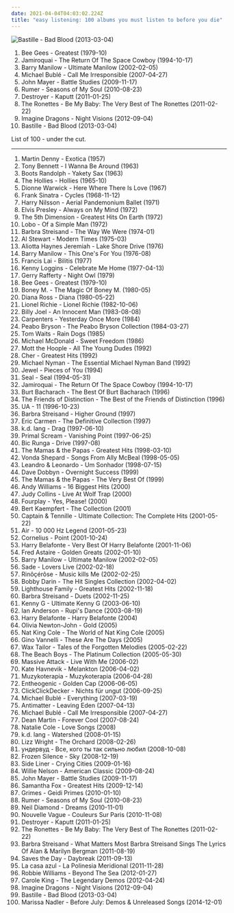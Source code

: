 ```yaml
---
date: 2021-04-04T04:03:02.224Z
title: "easy listening: 100 albums you must listen to before you die"
---
```

![Bastille - Bad Blood (2013-03-04)](http://coverartarchive.org/release/99d80ba7-516e-4058-8c01-ab04e4ccca4b/11232970334-500.jpg "Bastille - Bad Blood (2013-03-04)")
<ol class="albums">
<li data-cover="http://coverartarchive.org/release/b74306eb-15ac-4d9c-9780-a86ad6a87a10/21650782271-500.jpg" data-tags="soundtrack, pop, 70s, uk, easy listening, bee gees, vinyl, 00s, laptop, disco pop" role="button">Bee Gees - Greatest (1979-10)</li>
<li data-cover="http://coverartarchive.org/release/cac293d3-9ee1-495b-819f-524318f49432/26667277904-500.jpg" data-tags="acid jazz, funk" role="button">Jamiroquai - The Return Of The Space Cowboy (1994-10-17)</li>
<li data-cover="http://coverartarchive.org/release/043af7ef-d6fa-4c2a-95b3-22014c1c299e/9428001457-500.jpg" data-tags="easy listening, barry manilow" role="button">Barry Manilow - Ultimate Manilow (2002-02-05)</li>
<li data-cover="http://coverartarchive.org/release/e7a8590c-db03-3c39-a509-bd91a1e104d7/4889361026-500.jpg" data-tags="jazz, swing" role="button">Michael Bublé - Call Me Irresponsible (2007-04-27)</li>
<li data-cover="https://img.discogs.com/cWw7xadx3QlRinvl0Dc48dVMcJU=/fit-in/225x225/filters:strip_icc():format(jpeg):mode_rgb():quality(90)/discogs-images/R-9096731-1474718495-9289.jpeg.jpg" data-tags="pop" role="button">John Mayer - Battle Studies (2009-11-17)</li>
<li data-cover="http://coverartarchive.org/release/a54be848-c2a6-4282-8438-aa08fa6e648b/15941011609-500.jpg" data-tags="soul, easy listening, soft rock, mellow, pop soul, soft rock revival" role="button">Rumer - Seasons of My Soul (2010-08-23)</li>
<li data-cover="http://coverartarchive.org/release/e3ec2e6e-352a-4492-9731-abd7df18904b/17968014950-500.jpg" data-tags="sophisti-pop" role="button">Destroyer - Kaputt (2011-01-25)</li>
<li data-cover="http://coverartarchive.org/release/06b7d792-5f27-422a-beca-a96dc7636479/15749059087-500.jpg" data-tags="easy listening" role="button">The Ronettes - Be My Baby: The Very Best of The Ronettes (2011-02-22)</li>
<li data-cover="http://coverartarchive.org/release/e7bf831c-fff2-4758-a026-4432fd957bd3/6796107819-500.jpg" data-tags="indie rock, alternative, alternative rock" role="button">Imagine Dragons - Night Visions (2012-09-04)</li>
<li data-cover="http://coverartarchive.org/release/99d80ba7-516e-4058-8c01-ab04e4ccca4b/11232970334-500.jpg" data-tags="british, rock, indietronica" role="button">Bastille - Bad Blood (2013-03-04)</li>
</ol>
List of 100 - under the cut.
<!-- more -->

_________________

<ol class="albums">
<li data-cover="http://coverartarchive.org/release/1ea2c6cf-7a94-4473-8447-cb142cb5c39f/25641384251-500.jpg" data-tags="jazz, pop, easy listening, orchestral, lounge, american, 50s, exotica, space age pop, musique de cirque, proto-vaporwave" role="button">
Martin Denny - Exotica (1957)
</li>
<li data-cover="http://coverartarchive.org/release/80fa5e8f-7461-4deb-91ed-e9e7853d85d5/4435632547-500.jpg" data-tags="easy listening" role="button">
Tony Bennett - I Wanna Be Around (1963)
</li>
<li data-cover="http://coverartarchive.org/release/2cc1e585-ac60-4c7b-a192-222e3958a875/9584704865-500.jpg" data-tags="70s, easy listening, oldies" role="button">
Boots Randolph - Yakety Sax (1963)
</li>
<li data-cover="https://img.discogs.com/HcmyAHxB8AXpj4DiKLb7v6drU-c=/fit-in/600x600/filters:strip_icc():format(jpeg):mode_rgb():quality(90)/discogs-images/R-4223966-1559061019-1060.jpeg.jpg" data-tags="classic rock, pop, rock, 60s, progressive rock, pop rock, easy listening, psychedelic pop, beat, library, the hollies, albums to listen to" role="button">
The Hollies - Hollies (1965-10)
</li>
<li data-cover="http://coverartarchive.org/release/f3fd0ef6-c916-4630-a78e-28b4188e3b04/22472066880-500.jpg" data-tags="pop, female vocalists, easy listening, love songs" role="button">
Dionne Warwick - Here Where There Is Love (1967)
</li>
<li data-cover="http://coverartarchive.org/release/97d5e57c-dd95-4491-b9fa-7e1b3ecf6707/26302295553-500.jpg" data-tags="jazz, easy listening, blues, lounge, swing, vinyl, the lizards lounge" role="button">
Frank Sinatra - Cycles (1968-11-12)
</li>
<li data-cover="http://coverartarchive.org/release/d27e0b12-2698-4b31-b033-8213f8a036de/14584425294-500.jpg" data-tags="60s, easy listening, vinyl" role="button">
Harry Nilsson - Aerial Pandemonium Ballet (1971)
</li>
<li data-cover="https://img.discogs.com/ywMUeLYes4ZVioXz7poR4f7BqK8=/fit-in/600x596/filters:strip_icc():format(jpeg):mode_rgb():quality(90)/discogs-images/R-5243431-1388570549-1457.jpeg.jpg" data-tags="classic rock, easy listening, bellezza, piuvicini" role="button">
Elvis Presley - Always on My Mind (1972)
</li>
<li data-cover="https://via.placeholder.com/450" data-tags="easy listening, soul, oldies, super70" role="button">
The 5th Dimension - Greatest Hits On Earth (1972)
</li>
<li data-cover="http://coverartarchive.org/release/b999e630-aa30-4b1d-abe0-3f06fcf198f3/21230226617-500.jpg" data-tags="pop, 70s, pop rock, easy listening, california, aleister crowley, christopher lee, aleyster crowley, argeu california seixas, silvio passos, wilson seixas, california seixas, aleister, raul seixas, amidio junior, anyzio rocha, nova california seixas, mucajai, argeu california, beto juara, don kalifa, caracarai, donkalifa, aleystercrowley, simplesdemais, os putos brothers, aleyster, silva alhandra, krica morena bela, boa vista, roraima, kricamorena, familia santos, argeu, krica morena, mosca navarro, aleyster crowley bernardo de andrade" role="button">
Lobo - Of a Simple Man (1972)
</li>
<li data-cover="http://coverartarchive.org/release/297b5fd9-654c-3eb7-a41e-40fc4ae011c7/9800946084-500.jpg" data-tags="jazz, 70s, easy listening" role="button">
Barbra Streisand - The Way We Were (1974-01)
</li>
<li data-cover="https://img.discogs.com/_zyYXnzwDfb_QMUj1l3HGsE5I5M=/fit-in/500x500/filters:strip_icc():format(jpeg):mode_rgb():quality(90)/discogs-images/R-3539223-1334429796.jpeg.jpg" data-tags="classic rock, rock, 70s, folk, singer-songwriter, easy listening, soft rock, folk rock, light rock, grateful dread, folkypophooks, bfr, volksville, btranq" role="button">
Al Stewart - Modern Times (1975-03)
</li>
<li data-cover="https://via.placeholder.com/450" data-tags="classic rock, easy listening, misspent youth, my poprock" role="button">
Aliotta Haynes Jeremiah - Lake Shore Drive (1976)
</li>
<li data-cover="http://coverartarchive.org/release/206a9316-71c4-4c79-9fc0-90c882ca8a7d/10881191362-500.jpg" data-tags="pop, easy listening, a real classic" role="button">
Barry Manilow - This One's For You (1976-08)
</li>
<li data-cover="http://coverartarchive.org/release/edf898e8-2dd5-3900-a0f8-f8121c5f849b/9506280760-500.jpg" data-tags="soundtrack, french, easy listening" role="button">
Francis Lai - Bilitis (1977)
</li>
<li data-cover="http://coverartarchive.org/release/1e136e91-cac5-42e4-8a95-1e3d3e778c66/24700050717-500.jpg" data-tags="70s, usa, pop rock, easy listening, oldies, aor, laptop, melodic rock, mc, male singer songwriter, i own this album" role="button">
Kenny Loggins - Celebrate Me Home (1977-04-13)
</li>
<li data-cover="http://coverartarchive.org/release/2d80a281-cf83-3601-9bea-321f56fdf684/5200383412-500.jpg" data-tags="rock, easy listening" role="button">
Gerry Rafferty - Night Owl (1979)
</li>
<li data-cover="http://coverartarchive.org/release/b74306eb-15ac-4d9c-9780-a86ad6a87a10/21650782271-500.jpg" data-tags="soundtrack, pop, 70s, uk, easy listening, bee gees, vinyl, 00s, laptop, disco pop" role="button">
Bee Gees - Greatest (1979-10)
</li>
<li data-cover="http://coverartarchive.org/release/9375b3c1-8573-4c02-ae01-8ce10003626e/9089438130-500.jpg" data-tags="pop, easy listening, eurodance, have on vinyl, want-on-vinyl" role="button">
Boney M. - The Magic Of Boney M. (1980-05)
</li>
<li data-cover="https://img.discogs.com/l3pHsob4QXA0qrMV7AYigfjPCBQ=/fit-in/600x547/filters:strip_icc():format(jpeg):mode_rgb():quality(90)/discogs-images/R-1135038-1249251301.jpeg.jpg" data-tags="80s, soul" role="button">
Diana Ross - Diana (1980-05-22)
</li>
<li data-cover="https://via.placeholder.com/450" data-tags="80s, easy listening, cd, easy list, lp24192, hd24192, lapoubelle, cds i know i love" role="button">
Lionel Richie - Lionel Richie (1982-10-06)
</li>
<li data-cover="http://coverartarchive.org/release/bc1be554-7601-3b7e-9cdf-ca98e8e98d0d/9466376999-500.jpg" data-tags="80s, pop, classic rock" role="button">
Billy Joel - An Innocent Man (1983-08-08)
</li>
<li data-cover="http://coverartarchive.org/release/c9242cf6-f630-4389-b2ba-41702f91b247/1742336973-500.jpg" data-tags="pop, 70s, easy listening, carpenters" role="button">
Carpenters - Yesterday Once More (1984)
</li>
<li data-cover="http://coverartarchive.org/release/073cf3e2-1ab6-4a50-a230-479d97e6e4dc/5649699011-500.jpg" data-tags="pop, easy listening" role="button">
Peabo Bryson - The Peabo Bryson Collection (1984-03-27)
</li>
<li data-cover="https://img.discogs.com/wideXHFjTJw_D4mX1B7m-xO_LuM=/fit-in/600x599/filters:strip_icc():format(jpeg):mode_rgb():quality(90)/discogs-images/R-6981931-1430937946-9660.jpeg.jpg" data-tags="singer-songwriter" role="button">
Tom Waits - Rain Dogs (1985)
</li>
<li data-cover="https://via.placeholder.com/450" data-tags="80s, easy listening, classic album, lite fm, cds i own and have yet to hear" role="button">
Michael McDonald - Sweet Freedom (1986)
</li>
<li data-cover="http://coverartarchive.org/release/98b7a796-0f0f-4319-8948-f250d14d6bbc/2800476658-500.jpg" data-tags="70s, classic rock, rock" role="button">
Mott the Hoople - All The Young Dudes (1992)
</li>
<li data-cover="https://img.discogs.com/Bjf1X4ySv6EO_1_YTuz1QspHmEc=/fit-in/200x200/filters:strip_icc():format(jpeg):mode_rgb():quality(90)/discogs-images/R-6132466-1411871278-5826.jpeg.jpg" data-tags="female, pop, 80s, easy listening, california, female vocalist, legends, cher, aleister crowley, 70's, christopher lee, aleyster crowley, argeu california seixas, silvio passos, wilson seixas, california seixas, aleister, raul seixas, amidio junior, anyzio rocha, nova california seixas, mucajai, argeu california, beto juara, don kalifa, caracarai, donkalifa, aleystercrowley, simplesdemais, os putos brothers, aleyster, silva alhandra, krica morena bela, boa vista, roraima, kricamorena, familia santos, argeu, krica morena, mosca navarro, aleyster crowley bernardo de andrade, fleewood mac" role="button">
Cher - Greatest Hits (1992)
</li>
<li data-cover="http://coverartarchive.org/release/51c989a9-d3dd-4c66-b2af-264edc34f1e6/13206878028-500.jpg" data-tags="soundtrack, easy listening" role="button">
Michael Nyman - The Essential Michael Nyman Band (1992)
</li>
<li data-cover="http://coverartarchive.org/release/8960b372-b713-4750-9d47-be18e7bd4b60/8865742439-500.jpg" data-tags="female vocalists, pop, folk, 90s, jewel" role="button">
Jewel - Pieces of You (1994)
</li>
<li data-cover="https://img.discogs.com/GifcNAQZyVxwz4SeMCB390rnoWM=/fit-in/600x600/filters:strip_icc():format(jpeg):mode_rgb():quality(90)/discogs-images/R-2942054-1308386065.jpeg.jpg" data-tags="pop, soul, 90s" role="button">
Seal - Seal (1994-05-31)
</li>
<li data-cover="http://coverartarchive.org/release/cac293d3-9ee1-495b-819f-524318f49432/26667277904-500.jpg" data-tags="acid jazz, funk" role="button">
Jamiroquai - The Return Of The Space Cowboy (1994-10-17)
</li>
<li data-cover="http://coverartarchive.org/release/f968420f-65f8-4d2d-8844-10cf5c3872fc/24984492510-500.jpg" data-tags="easy listening, burt bacharach" role="button">
Burt Bacharach - The Best Of Burt Bacharach (1996)
</li>
<li data-cover="http://coverartarchive.org/release/43567317-bf82-4982-9e69-ccca924d2c60/19486478004-500.jpg" data-tags="easy listening" role="button">
The Friends of Distinction - The Best of the Friends of Distinction (1996)
</li>
<li data-cover="https://img.discogs.com/KN8aq-X_AEvrqBLgTAp8V5zVeX8=/fit-in/600x522/filters:strip_icc():format(jpeg):mode_rgb():quality(90)/discogs-images/R-11886719-1524139819-4073.jpeg.jpg" data-tags="chillout, trip-hop, indie, jazz, pop, chill, alternative, ambient, experimental, indie pop, downtempo, dub, singer-songwriter, easy listening, ambient pop, new age, acid jazz, lounge, 90s, dream pop, j-jazz, jazzy, alternative pop, tokyo, avant-pop, atmospheric pop, cosy, kokia, ua, 90s j-pop, tokyo jazz, j-dub, j-ambient, j-lounge" role="button">
UA - 11 (1996-10-23)
</li>
<li data-cover="https://img.discogs.com/bylrPOGuPJsZHGPnc08Qqo38qzg=/fit-in/499x443/filters:strip_icc():format(jpeg):mode_rgb():quality(90)/discogs-images/R-10723851-1503119499-7156.jpeg.jpg" data-tags="easy listening, mellow" role="button">
Barbra Streisand - Higher Ground (1997)
</li>
<li data-cover="http://coverartarchive.org/release/1c8e7898-ea4e-42e8-bba6-6decf4813f94/9535744051-500.jpg" data-tags="pop, 80s, easy listening" role="button">
Eric Carmen - The Definitive Collection (1997)
</li>
<li data-cover="http://coverartarchive.org/release/4f9b566e-fb18-4a72-91c8-9e72d3d62af5/6310429808-500.jpg" data-tags="female vocalists, easy listening" role="button">
k.d. lang - Drag (1997-06-10)
</li>
<li data-cover="http://coverartarchive.org/release/300da8a4-ae20-4c2e-9043-d2e467089e2f/27400793904-500.jpg" data-tags="electronic, alternative, 90s" role="button">
Primal Scream - Vanishing Point (1997-06-25)
</li>
<li data-cover="https://img.discogs.com/G8wrHwd-Xm5r5uZNGTHyBjfEP88=/fit-in/600x557/filters:strip_icc():format(jpeg):mode_rgb():quality(90)/discogs-images/R-11610517-1519388820-4081.jpeg.jpg" data-tags="easy listening" role="button">
Bic Runga - Drive (1997-08)
</li>
<li data-cover="http://coverartarchive.org/release/e76632c4-4a9d-4d3d-9a2c-65b13fc6b3c6/9276766270-500.jpg" data-tags="60s, oldies" role="button">
The Mamas & the Papas - Greatest Hits (1998-03-10)
</li>
<li data-cover="http://coverartarchive.org/release/96d4e197-0451-36ea-bc71-3692b0bc16ab/5228985911-500.jpg" data-tags="soundtrack, female vocalists" role="button">
Vonda Shepard - Songs From Ally McBeal (1998-05-05)
</li>
<li data-cover="http://coverartarchive.org/release/922a4808-890b-4313-8211-874f36c7f45b/6677759219-500.jpg" data-tags="male, pop, rock, country, easy listening, soft rock, 90s, brazil, portuguese, mellow, soft, emotional, brazilian, male vocalists, country rock, sertanejo, leonardo" role="button">
Leandro & Leonardo - Um Sonhador (1998-07-15)
</li>
<li data-cover="http://coverartarchive.org/release/aba947b5-50e8-4399-b40c-795b1585691e/4510302134-500.jpg" data-tags="pop, easy listening, kiwi, favorite, easyrock, dave dobbyn" role="button">
Dave Dobbyn - Overnight Success (1999)
</li>
<li data-cover="https://img.discogs.com/EBwJv8XV1IsXfc4yJTwU5xzQtnQ=/fit-in/600x578/filters:strip_icc():format(jpeg):mode_rgb():quality(90)/discogs-images/R-7962741-1452509806-1301.jpeg.jpg" data-tags="pop, rock, easy listening" role="button">
The Mamas & the Papas - The Very Best Of (1999)
</li>
<li data-cover="https://img.discogs.com/hL8fPWR8zMyYMMxhn2EHkZ7d_hs=/fit-in/599x596/filters:strip_icc():format(jpeg):mode_rgb():quality(90)/discogs-images/R-2070716-1283954740.jpeg.jpg" data-tags="pop, 60s, 70s, 80s, easy listening, oldies, male vocalists, crooners" role="button">
Andy Williams - 16 Biggest Hits (2000)
</li>
<li data-cover="https://via.placeholder.com/450" data-tags="easy listening, oldies" role="button">
Judy Collins - Live At Wolf Trap (2000)
</li>
<li data-cover="https://img.discogs.com/3nzpGKniA95p9FWsq-9m8Az5jTc=/fit-in/600x592/filters:strip_icc():format(jpeg):mode_rgb():quality(90)/discogs-images/R-2685557-1340990769-2409.jpeg.jpg" data-tags="jazz, instrumental, piano, easy listening, fusion, guitar, bass, drums, oldies, smooth, smooth jazz, 00s, not available on last-fm radio yet, lifemusic, fourplay" role="button">
Fourplay - Yes, Please! (2000)
</li>
<li data-cover="http://coverartarchive.org/release/3f43592c-1361-4fc0-a2a0-2a9a21997cd8/25360325852-500.jpg" data-tags="easy listening, bert kaempfert" role="button">
Bert Kaempfert - The Collection (2001)
</li>
<li data-cover="https://img.discogs.com/cqXBn2DfXgVvBK9ugiTRs_Q9Zrs=/fit-in/600x600/filters:strip_icc():format(jpeg):mode_rgb():quality(90)/discogs-images/R-6551668-1514756904-7245.jpeg.jpg" data-tags="pop, 70s, usa, easy listening, female vocalist, 00s, laptop, 70's, pop duo, wonderful women, captain and tennille, pop-rock-n-soul" role="button">
Captain & Tennille - Ultimate Collection: The Complete Hits (2001-05-22)
</li>
<li data-cover="http://coverartarchive.org/release/667851cb-0f84-3fdd-8882-33902fa16aef/27398009848-500.jpg" data-tags="electronic" role="button">
Air - 10 000 Hz Legend (2001-05-23)
</li>
<li data-cover="http://coverartarchive.org/release/d467e488-2fae-4175-918b-7c9d10f43737/2876340833-500.jpg" data-tags="japanese" role="button">
Cornelius - Point (2001-10-24)
</li>
<li data-cover="https://via.placeholder.com/450" data-tags="60s, easy listening, oldies, male vocalists" role="button">
Harry Belafonte - Very Best Of Harry Belafonte (2001-11-06)
</li>
<li data-cover="https://via.placeholder.com/450" data-tags="easy listening, oldies, easy to listen to, collected, mam, astaire, babyfacepatsy" role="button">
Fred Astaire - Golden Greats (2002-01-10)
</li>
<li data-cover="http://coverartarchive.org/release/043af7ef-d6fa-4c2a-95b3-22014c1c299e/9428001457-500.jpg" data-tags="easy listening, barry manilow" role="button">
Barry Manilow - Ultimate Manilow (2002-02-05)
</li>
<li data-cover="http://coverartarchive.org/release/d589a228-7528-3635-857e-229677645f59/10834361329-500.jpg" data-tags="soul, female vocalists" role="button">
Sade - Lovers Live (2002-02-18)
</li>
<li data-cover="https://img.discogs.com/ADOJZ4JFXnizOKmITWmEOOZ2RCs=/fit-in/600x598/filters:strip_icc():format(jpeg):mode_rgb():quality(90)/discogs-images/R-3850096-1425321300-6763.jpeg.jpg" data-tags="electronic, electronica, dance, easy listening" role="button">
Rinôçérôse - Music kills Me (2002-02-25)
</li>
<li data-cover="http://coverartarchive.org/release/be4fbc7c-c37c-390f-adbd-af7d62be7386/7079984404-500.jpg" data-tags="bobby darin" role="button">
Bobby Darin - The Hit Singles Collection (2002-04-02)
</li>
<li data-cover="https://img.discogs.com/WqT27dz-kipbZacO7LlkWddG5H4=/fit-in/600x848/filters:strip_icc():format(jpeg):mode_rgb():quality(90)/discogs-images/R-2299160-1275309830.jpeg.jpg" data-tags="pop, easy listening, britpop, lighthouse family" role="button">
Lighthouse Family - Greatest Hits (2002-11-18)
</li>
<li data-cover="http://coverartarchive.org/release/e02c6bee-5999-3aae-b91d-c4a514653e05/25917116060-500.jpg" data-tags="easy listening" role="button">
Barbra Streisand - Duets (2002-11-25)
</li>
<li data-cover="http://coverartarchive.org/release/ab28fbcf-6995-4702-a816-68f2d419d1b4/27877342756-500.jpg" data-tags="jazz, instrumental, easy listening, saxophone, mellow, smooth, 00s, kenny g, kenny g - instrumental" role="button">
Kenny G - Ultimate Kenny G (2003-06-10)
</li>
<li data-cover="http://coverartarchive.org/release/264b4cf7-f714-41f7-80a6-90d61f7cbfc4/13757920273-500.jpg" data-tags="easy listening" role="button">
Ian Anderson - Rupi's Dance (2003-08-19)
</li>
<li data-cover="https://via.placeholder.com/450" data-tags="60s, easy listening, oldies, calypso, male vocalists, close harmony" role="button">
Harry Belafonte - Harry Belafonte (2004)
</li>
<li data-cover="http://coverartarchive.org/release/85cbd3d2-bd1b-4449-bf09-06cb07e26573/16635177952-500.jpg" data-tags="pop, easy listening" role="button">
Olivia Newton-John - Gold (2005)
</li>
<li data-cover="https://via.placeholder.com/450" data-tags="oldies, jazz" role="button">
Nat King Cole - The World of Nat King Cole (2005)
</li>
<li data-cover="http://coverartarchive.org/release/87cd1e80-f4a1-45ed-abfc-197939942f16/9009544452-500.jpg" data-tags="classic rock, jazz, soul, blue-eyed soul, easy listening, soft rock, west coast, smooth jazz, yacht rock, soft-rock, westcoast, gino vannelli, slow peppermint, soft peppermint" role="button">
Gino Vannelli - These Are The Days (2005)
</li>
<li data-cover="http://coverartarchive.org/release/08b99cb1-7769-472c-a908-496fd3b7a76d/2220650980-500.jpg" data-tags="electronic, turntablism, trip-hop" role="button">
Wax Tailor - Tales of the Forgotten Melodies (2005-02-22)
</li>
<li data-cover="http://coverartarchive.org/release/38b2dbf5-2a47-468c-a07b-79578423e5d0/14712475865-500.jpg" data-tags="60s, surf, easy listening, soft rock, oldies, library, the beach boys, lossless, t b boys, br5albums, br5next" role="button">
The Beach Boys - The Platinum Collection (2005-05-30)
</li>
<li data-cover="http://coverartarchive.org/release/3131bf6e-2f1b-45ae-965a-e8aa686cd82a/14833615862-500.jpg" data-tags="downtempo, easy listening, trip hop, folk-jazz, loved track, listen on repeat, live with me, muzica mea" role="button">
Massive Attack - Live With Me (2006-02)
</li>
<li data-cover="https://img.discogs.com/K8wuXm7t8XdYis3Gq-03yQBwGAs=/fit-in/225x225/filters:strip_icc():format(jpeg):mode_rgb():quality(90)/discogs-images/R-721994-1151857747.jpeg.jpg" data-tags="female vocalists" role="button">
Kate Havnevik - Melankton (2006-04-02)
</li>
<li data-cover="https://via.placeholder.com/450" data-tags="nu jazz, chillout, jazz, easy listening, melancholy, 2000s, polish jazz, z kubkiem herbaty, jazz-modern creative" role="button">
Muzykoterapia - Muzykoterapia (2006-04-28)
</li>
<li data-cover="http://coverartarchive.org/release/c10d1d4e-b5fd-421f-b3d7-425bce705b49/11124033595-500.jpg" data-tags="ambient, easy listening, new age, mellow, psychill, relaxing, goa, u2, magic male voice, newage, progressive psytrance, magic female voice, new age and ambient, new age rythm, nice new age, rich new age and chill, torquemada, -new-age-and-ambient-, -favorites-, new age influences, new age aesthetics, new age favorites, collective sonance, new age collection, ethereal new age, chill new age, new age electronic, getmegetme, genre: new age, etheogenic, 15oooo, new age ambiant, 9p" role="button">
Entheogenic - Golden Cap (2006-06-05)
</li>
<li data-cover="http://coverartarchive.org/release/988a7a2f-66ad-4e98-870d-c73668495747/3375670247-500.jpg" data-tags="easy listening" role="button">
ClickClickDecker - Nichts für ungut (2006-09-25)
</li>
<li data-cover="http://coverartarchive.org/release/6884234b-6d5f-341f-8a18-190add6c275e/3790196834-500.jpg" data-tags="pop, easy listening, wedding" role="button">
Michael Bublé - Everything (2007-03-19)
</li>
<li data-cover="http://coverartarchive.org/release/301832d9-f503-4e5f-945c-f77e66c4cd59/936789634-500.jpg" data-tags="progressive rock" role="button">
Antimatter - Leaving Eden (2007-04-13)
</li>
<li data-cover="http://coverartarchive.org/release/e7a8590c-db03-3c39-a509-bd91a1e104d7/4889361026-500.jpg" data-tags="jazz, swing" role="button">
Michael Bublé - Call Me Irresponsible (2007-04-27)
</li>
<li data-cover="https://img.discogs.com/I8755n_Grit8jBXktEZNLe_U3YE=/fit-in/600x603/filters:strip_icc():format(jpeg):mode_rgb():quality(90)/discogs-images/R-10208949-1493432751-3448.jpeg.jpg" data-tags="easy listening" role="button">
Dean Martin - Forever Cool (2007-08-24)
</li>
<li data-cover="https://img.discogs.com/7JjCTPTUrIjYOJxWwD3jcDUbsJI=/fit-in/435x432/filters:strip_icc():format(jpeg):mode_rgb():quality(90)/discogs-images/R-13847990-1562501315-6404.jpeg.jpg" data-tags="jazz vocal, soul, usa, easy listening, female vocalist, compilation, standards, 00s, laptop, american musician, n cole" role="button">
Natalie Cole - Love Songs (2008)
</li>
<li data-cover="http://coverartarchive.org/release/957c8150-f22e-4f23-8985-272e83900d2c/23188212025-500.jpg" data-tags="jazz, pop, folk, female vocalists, singer-songwriter, easy listening, americana, blues, contemplative, atmospheric, spiritual, intricate, raw vocals, my gang 08, vocalistas femeninas, purchased 08, iveldie best of 2008, listen now, kd lang, k lang" role="button">
k.d. lang - Watershed (2008-01-15)
</li>
<li data-cover="http://coverartarchive.org/release/c42db944-e7a3-4cc3-9a9f-89089962fe2e/836519986-500.jpg" data-tags="jazz, soul, lizz wright" role="button">
Lizz Wright - The Orchard (2008-02-26)
</li>
<li data-cover="http://coverartarchive.org/release/2c602167-b0d0-47f2-bd2b-e3972a1f53cd/18394112788-500.jpg" data-tags="easy listening" role="button">
ундервуд - Все, кого ты так сильно любил (2008-10-08)
</li>
<li data-cover="https://img.discogs.com/VADlCskIuK1TOmkoVcGwwnTV9Fk=/fit-in/269x269/filters:strip_icc():format(jpeg):mode_rgb():quality(90)/discogs-images/R-2371134-1280134649.jpeg.jpg" data-tags="indie, classical, instrumental, alternative, calm, piano, easy listening, contemporary, romantic, new age, minimal, peaceful, atmospheric, contemporary classical, melancholy, composer, ethereal, finnish, minimalism, meditation, melancholic, post rock, neo-classical, relax, lesser known yet streamable artists, neo classical, netlabel, funeral music, funeral, music to fall asleep to, background music, neoclassical, finland, piano solo, serene, chopin, impressionism, minimalistic, post-classical, relaxing music, finnish and streamable, sad piano, solo piano, contemporary piano, impressionistic, max richter, matti paalanen, frozen silence, olafur arnalds, concentration, romantic piano, celestial aeon project, beautiful piano music, classical piano music, full free album download, sad piano music, pure piano, only piano, music for funeral, similar to max richter, sad and romantic piano, sad music for funeral, instrumental piano music, contemporary classical piano music, similar to olafur arnaldsminimalism" role="button">
Frozen Silence - Sky (2008-12-19)
</li>
<li data-cover="https://via.placeholder.com/450" data-tags="ambient, easy listening, new age" role="button">
Side Liner - Crying Cities (2009-01-16)
</li>
<li data-cover="http://coverartarchive.org/release/dfe8ba20-6a93-494f-a115-f1d4f950c56f/10161907343-500.jpg" data-tags="usa, easy listening, male vocalist, 00s, laptop, purchased 09, grammy nominated, jazzy standard" role="button">
Willie Nelson - American Classic (2009-08-24)
</li>
<li data-cover="https://img.discogs.com/cWw7xadx3QlRinvl0Dc48dVMcJU=/fit-in/225x225/filters:strip_icc():format(jpeg):mode_rgb():quality(90)/discogs-images/R-9096731-1474718495-9289.jpeg.jpg" data-tags="pop" role="button">
John Mayer - Battle Studies (2009-11-17)
</li>
<li data-cover="http://coverartarchive.org/release/676b2692-469f-42fb-9cf2-81e641cb3220/10152979961-500.jpg" data-tags="samantha fox" role="button">
Samantha Fox - Greatest Hits (2009-12-14)
</li>
<li data-cover="http://coverartarchive.org/release/65a811b8-8b98-4642-8f25-48586fa93b10/8138480397-500.jpg" data-tags="experimental, dream pop, electronic, darkwave" role="button">
Grimes - Geidi Primes (2010-01-10)
</li>
<li data-cover="http://coverartarchive.org/release/a54be848-c2a6-4282-8438-aa08fa6e648b/15941011609-500.jpg" data-tags="soul, easy listening, soft rock, mellow, pop soul, soft rock revival" role="button">
Rumer - Seasons of My Soul (2010-08-23)
</li>
<li data-cover="https://img.discogs.com/rcnskMD-cJA4ZOulloeD92Frr0s=/fit-in/500x503/filters:strip_icc():format(jpeg):mode_rgb():quality(90)/discogs-images/R-5705260-1400432508-5122.jpeg.jpg" data-tags="pop, rock, easy listening, male vocalists, 10s, dreams, neil diamond" role="button">
Neil Diamond - Dreams (2010-11-01)
</li>
<li data-cover="http://coverartarchive.org/release/c63ef8ef-6cbd-4887-b28b-668b11e6b758/2231453276-500.jpg" data-tags="chillout, jazz, bossa nova, easy listening, blues, covers, relaxing, meaningful lyrics, kneiter" role="button">
Nouvelle Vague - Couleurs Sur Paris (2010-11-08)
</li>
<li data-cover="http://coverartarchive.org/release/e3ec2e6e-352a-4492-9731-abd7df18904b/17968014950-500.jpg" data-tags="sophisti-pop" role="button">
Destroyer - Kaputt (2011-01-25)
</li>
<li data-cover="http://coverartarchive.org/release/06b7d792-5f27-422a-beca-a96dc7636479/15749059087-500.jpg" data-tags="easy listening" role="button">
The Ronettes - Be My Baby: The Very Best of The Ronettes (2011-02-22)
</li>
<li data-cover="https://via.placeholder.com/450" data-tags="easy listening, want to hear, streisand, barbara streisand, grammy nominated, purchased 2011" role="button">
Barbra Streisand - What Matters Most Barbra Streisand Sings The Lyrics Of Alan & Marilyn Bergman (2011-08-19)
</li>
<li data-cover="https://via.placeholder.com/450" data-tags="indie, alternative rock, pop rock, easy listening, emotional, hypnotic, hauntingly beautiful, concept album, comforting, worth the wait, fucking good music, lyrically brilliant, relatable, conclusion, change in style, daybreak trilogy" role="button">
Saves the Day - Daybreak (2011-09-13)
</li>
<li data-cover="https://via.placeholder.com/450" data-tags="disco, indie, pop, indie pop, twee, easy listening, soft rock, adult contemporary, latin, mellow, europop, orchestral pop, hipster, la casa azul, la polinesia meridional" role="button">
La casa azul - La Polinesia Meridional (2011-11-28)
</li>
<li data-cover="http://coverartarchive.org/release/bc4d5817-e999-4717-86a4-28f8123bc7f8/5223594038-500.jpg" data-tags="easy listening, vocal jazz, romantic, swing, big band, smooth jazz, robbie williams" role="button">
Robbie Williams - Beyond The Sea (2012-01-27)
</li>
<li data-cover="http://coverartarchive.org/release/6b1f7c45-6954-44ad-bcf1-6350f7153b02/16568999474-500.jpg" data-tags="classic rock, 70s, female vocalists, singer-songwriter, easy listening" role="button">
Carole King - The Legendary Demos (2012-04-24)
</li>
<li data-cover="http://coverartarchive.org/release/e7bf831c-fff2-4758-a026-4432fd957bd3/6796107819-500.jpg" data-tags="indie rock, alternative, alternative rock" role="button">
Imagine Dragons - Night Visions (2012-09-04)
</li>
<li data-cover="http://coverartarchive.org/release/99d80ba7-516e-4058-8c01-ab04e4ccca4b/11232970334-500.jpg" data-tags="british, rock, indietronica" role="button">
Bastille - Bad Blood (2013-03-04)
</li>
<li data-cover="http://coverartarchive.org/release/775528c7-a0fb-45e2-a203-0a401dc233ea/8996753006-500.jpg" data-tags="chillout, pop, emo, female vocalists, dance, epic, easy listening, new age, comedy, humour, j-rock, parody, j-pop, bdsm, porn, what, visual kei, vulgar, brutal death metal, jrock, meme, gay metal, bollocks, denpa, hipster, true metal, nazi, racist, unoriginal, not music, manowar, weeaboo, swag, chuck norris does not approve, anison, folklore intellectuel, poser, lmao, worst song ever, posers, donald trump, child molester, rechtsrock, guilty, atrocious, no thanks, church of satan, orgy, not experimental, hentai, post-nazi, pitchforkcore, ayn rand, singing cunt, yaoi" role="button">
Marissa Nadler - Before July: Demos & Unreleased Songs (2014-12-01)
</li>
</ol>